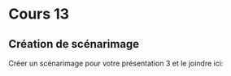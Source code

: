 # Cours 13
## Création de scénarimage
Créer un scénarimage pour votre présentation 3 et le joindre ici: 


